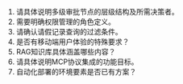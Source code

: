 1. 请具体说明多级审批节点的层级结构及所需决策者。
2. 需要明确权限管理的角色定义。
3. 请确认请假记录查询的过滤条件。
4. 是否有移动端用户体验的特殊要求？
5. RAG知识库具体涵盖哪些内容？
6. 请具体说明MCP协议集成的功能目标。
7. 自动化部署的环境要素是否已有方案？

